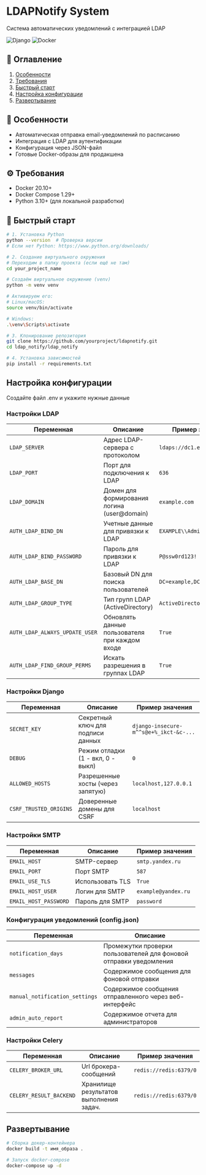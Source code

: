 # LDAPNotify System

Система автоматических уведомлений с интеграцией LDAP

![Django](https://img.shields.io/badge/Django-3.2-green)
![Docker](https://img.shields.io/badge/Docker-✓-blue)


## 📌 Оглавление
1. [Особенности](#-особенности)
2. [Требования](#-требования)
3. [Быстрый старт](#-быстрый-старт)
4. [Настройка конфигурации](#-настройка-конфигурации)
5. [Развертывание](#-развертывание)

## 🌟 Особенности
- Автоматическая отправка email-уведомлений по расписанию
- Интеграция с LDAP для аутентификации
- Конфигурация через JSON-файл
- Готовые Docker-образы для продакшена

## ⚙️ Требования
- Docker 20.10+
- Docker Compose 1.29+
- Python 3.10+ (для локальной разработки)

## 🚀 Быстрый старт
```bash
# 1. Установка Python
python --version  # Проверка версии
# Если нет Python: https://www.python.org/downloads/

# 2. Создание виртуального окружения
# Переходим в папку проекта (если ещё не там)
cd your_project_name  

# Создаём виртуальное окружение (venv)
python -m venv venv  

# Активируем его:  
# Linux/macOS:
source venv/bin/activate  

# Windows:
.\venv\Scripts\activate  

# 3. Клонирование репозитория
git clone https://github.com/yourproject/ldapnotify.git
cd ldap_notify/ldap_notify

# 4. Установка зависимостей
pip install -r requirements.txt
```
## Настройка конфигурации
Создайте файл .env и укажите нужные данные 
### Настройки LDAP
| Переменная                  | Описание                                                                 | Пример значения               |
|-----------------------------|--------------------------------------------------------------------------|-------------------------------|
| `LDAP_SERVER`              | Адрес LDAP-сервера с протоколом                                         | `ldaps://dc1.example.com`     |
| `LDAP_PORT`                | Порт для подключения к LDAP                                             | `636`                         |
| `LDAP_DOMAIN`              | Домен для формирования логина (user@domain)                             | `example.com`                 |
| `AUTH_LDAP_BIND_DN`        | Учетные данные для привязки к LDAP                                      | `EXAMPLE\\Administrator`      |
| `AUTH_LDAP_BIND_PASSWORD`  | Пароль для привязки к LDAP                                              | `P@ssw0rd123!`                |
| `AUTH_LDAP_BASE_DN`        | Базовый DN для поиска пользователей                                     | `DC=example,DC=com`           |
| `AUTH_LDAP_GROUP_TYPE`     | Тип групп LDAP (ActiveDirectory)                                        | `ActiveDirectoryGroupType()`  |
| `AUTH_LDAP_ALWAYS_UPDATE_USER` | Обновлять данные пользователя при каждом входе                      | `True`                        |
| `AUTH_LDAP_FIND_GROUP_PERMS` | Искать разрешения в группах LDAP                                     | `True`                        |

### Настройки Django
| Переменная          | Описание                          | Пример значения            |
|---------------------|-----------------------------------|----------------------------|
| `SECRET_KEY`       | Секретный ключ для подписи данных | `django-insecure-m^^s@e+%_ikct-&c-...` |
| `DEBUG`           | Режим отладки (1 - вкл, 0 - выкл) | `0`                        |
| `ALLOWED_HOSTS`   | Разрешенные хосты (через запятую) | `localhost,127.0.0.1`      |
| `CSRF_TRUSTED_ORIGINS`   | Доверенные домены для CSRF        | `localhost`                 |

### Настройки SMTP
| Переменная            | Описание                          | Пример значения     |
|-----------------------|-----------------------------------|---------------------|
| `EMAIL_HOST`         | SMTP-сервер                      | `smtp.yandex.ru`    |
| `EMAIL_PORT`         | Порт SMTP                        | `587`               |
| `EMAIL_USE_TLS`      | Использовать TLS                 | `True`              |
| `EMAIL_HOST_USER`    | Логин для SMTP                   | `example@yandex.ru` |
| `EMAIL_HOST_PASSWORD`| Пароль для SMTP                  | `password`          |

### Конфигурация уведомлений (config.json)
| Переменная                     | Описание                                                                                     |
|--------------------------------|----------------------------------------------------------------------------------------------|
| `notification_days`            | Промежутки проверки пользователей для фоновой отправки уведомления                           |
| `messages`                     | Содержимое сообщения для фоновой отправки                                                    |
| `manual_notification_settings` | Содержимое сообщения отправленного через веб-интерфейс                                       |
| `admin_auto_report`            | Содержимое отчета для администраторов                                                        |
                                       
### Настройки Celery
| Переменная          | Описание                                | Пример значения            |
|---------------------|-----------------------------------------|----------------------------|
| `CELERY_BROKER_URL`       | Url брокера-сообщений                   | `redis://redis:6379/0` |
| `CELERY_RESULT_BACKEND`           | Хранилище результатов выполнения задач. | `redis://redis:6379/0`|

## Развертывание

```bash
# Сборка докер-контейнера
docker build -t имя_образа .

# Запуск docker-compose
docker-compose up -d
```
